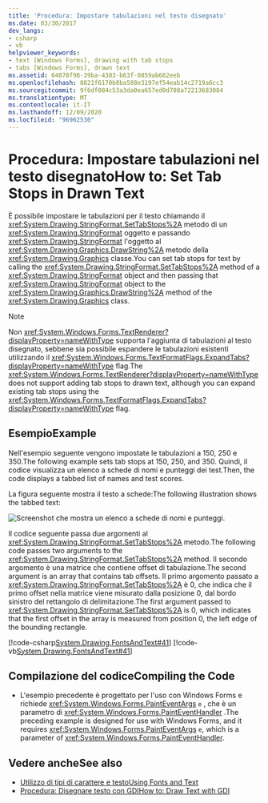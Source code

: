 ```yaml
---
title: 'Procedura: Impostare tabulazioni nel testo disegnato'
ms.date: 03/30/2017
dev_langs:
- csharp
- vb
helpviewer_keywords:
- text [Windows Forms], drawing with tab stops
- tabs [Windows Forms], drawn text
ms.assetid: 64878f98-39ba-4303-b63f-0859ab682eeb
ms.openlocfilehash: 8821f6170b8ba588e3197ef54eab14c2719a6cc3
ms.sourcegitcommit: 9f6df084c53a3da0ea657ed0d708a72213683084
ms.translationtype: MT
ms.contentlocale: it-IT
ms.lasthandoff: 12/09/2020
ms.locfileid: "96962530"
---
```

# <a name="how-to-set-tab-stops-in-drawn-text"></a><span data-ttu-id="cda6c-102">Procedura: Impostare tabulazioni nel testo disegnato</span><span class="sxs-lookup"><span data-stu-id="cda6c-102">How to: Set Tab Stops in Drawn Text</span></span>
<span data-ttu-id="cda6c-103">È possibile impostare le tabulazioni per il testo chiamando il <xref:System.Drawing.StringFormat.SetTabStops%2A> metodo di un <xref:System.Drawing.StringFormat> oggetto e passando <xref:System.Drawing.StringFormat> l'oggetto al <xref:System.Drawing.Graphics.DrawString%2A> metodo della <xref:System.Drawing.Graphics> classe.</span><span class="sxs-lookup"><span data-stu-id="cda6c-103">You can set tab stops for text by calling the <xref:System.Drawing.StringFormat.SetTabStops%2A> method of a <xref:System.Drawing.StringFormat> object and then passing that <xref:System.Drawing.StringFormat> object to the <xref:System.Drawing.Graphics.DrawString%2A> method of the <xref:System.Drawing.Graphics> class.</span></span>  
  
> [!NOTE]
> <span data-ttu-id="cda6c-104">Non <xref:System.Windows.Forms.TextRenderer?displayProperty=nameWithType> supporta l'aggiunta di tabulazioni al testo disegnato, sebbene sia possibile espandere le tabulazioni esistenti utilizzando il <xref:System.Windows.Forms.TextFormatFlags.ExpandTabs?displayProperty=nameWithType> flag.</span><span class="sxs-lookup"><span data-stu-id="cda6c-104">The <xref:System.Windows.Forms.TextRenderer?displayProperty=nameWithType> does not support adding tab stops to drawn text, although you can expand existing tab stops using the <xref:System.Windows.Forms.TextFormatFlags.ExpandTabs?displayProperty=nameWithType> flag.</span></span>  
  
## <a name="example"></a><span data-ttu-id="cda6c-105">Esempio</span><span class="sxs-lookup"><span data-stu-id="cda6c-105">Example</span></span>  
 <span data-ttu-id="cda6c-106">Nell'esempio seguente vengono impostate le tabulazioni a 150, 250 e 350.</span><span class="sxs-lookup"><span data-stu-id="cda6c-106">The following example sets tab stops at 150, 250, and 350.</span></span> <span data-ttu-id="cda6c-107">Quindi, il codice visualizza un elenco a schede di nomi e punteggi dei test.</span><span class="sxs-lookup"><span data-stu-id="cda6c-107">Then, the code displays a tabbed list of names and test scores.</span></span>  
  
 <span data-ttu-id="cda6c-108">La figura seguente mostra il testo a schede:</span><span class="sxs-lookup"><span data-stu-id="cda6c-108">The following illustration shows the tabbed text:</span></span>  
  
 ![Screenshot che mostra un elenco a schede di nomi e punteggi.](./media/how-to-set-tab-stops-in-drawn-text/tab-list-names-test-scores.png)  
  
 <span data-ttu-id="cda6c-110">Il codice seguente passa due argomenti al <xref:System.Drawing.StringFormat.SetTabStops%2A> metodo.</span><span class="sxs-lookup"><span data-stu-id="cda6c-110">The following code passes two arguments to the <xref:System.Drawing.StringFormat.SetTabStops%2A> method.</span></span> <span data-ttu-id="cda6c-111">Il secondo argomento è una matrice che contiene offset di tabulazione.</span><span class="sxs-lookup"><span data-stu-id="cda6c-111">The second argument is an array that contains tab offsets.</span></span> <span data-ttu-id="cda6c-112">Il primo argomento passato a <xref:System.Drawing.StringFormat.SetTabStops%2A> è 0, che indica che il primo offset nella matrice viene misurato dalla posizione 0, dal bordo sinistro del rettangolo di delimitazione.</span><span class="sxs-lookup"><span data-stu-id="cda6c-112">The first argument passed to <xref:System.Drawing.StringFormat.SetTabStops%2A> is 0, which indicates that the first offset in the array is measured from position 0, the left edge of the bounding rectangle.</span></span>  
  
 [!code-csharp[System.Drawing.FontsAndText#41](~/samples/snippets/csharp/VS_Snippets_Winforms/System.Drawing.FontsAndText/CS/Class1.cs#41)]
 [!code-vb[System.Drawing.FontsAndText#41](~/samples/snippets/visualbasic/VS_Snippets_Winforms/System.Drawing.FontsAndText/VB/Class1.vb#41)]  
  
## <a name="compiling-the-code"></a><span data-ttu-id="cda6c-113">Compilazione del codice</span><span class="sxs-lookup"><span data-stu-id="cda6c-113">Compiling the Code</span></span>  
  
- <span data-ttu-id="cda6c-114">L'esempio precedente è progettato per l'uso con Windows Forms e richiede <xref:System.Windows.Forms.PaintEventArgs> `e` , che è un parametro di <xref:System.Windows.Forms.PaintEventHandler> .</span><span class="sxs-lookup"><span data-stu-id="cda6c-114">The preceding example is designed for use with Windows Forms, and it requires <xref:System.Windows.Forms.PaintEventArgs> `e`, which is a parameter of <xref:System.Windows.Forms.PaintEventHandler>.</span></span>  
  
## <a name="see-also"></a><span data-ttu-id="cda6c-115">Vedere anche</span><span class="sxs-lookup"><span data-stu-id="cda6c-115">See also</span></span>

- [<span data-ttu-id="cda6c-116">Utilizzo di tipi di carattere e testo</span><span class="sxs-lookup"><span data-stu-id="cda6c-116">Using Fonts and Text</span></span>](using-fonts-and-text.md)
- [<span data-ttu-id="cda6c-117">Procedura: Disegnare testo con GDI</span><span class="sxs-lookup"><span data-stu-id="cda6c-117">How to: Draw Text with GDI</span></span>](how-to-draw-text-with-gdi.md)
